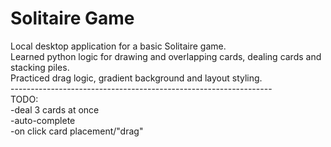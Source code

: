 # Solitaire Game

Local desktop application for a basic Solitaire game.<br>
Learned python logic for drawing and overlapping cards, dealing cards and stacking piles.<br>
Practiced drag logic, gradient background and layout styling.<br>
-----------------------------------------------------------------<br>
TODO:<br>
-deal 3 cards at once<br>
-auto-complete<br>
-on click card placement/"drag"
